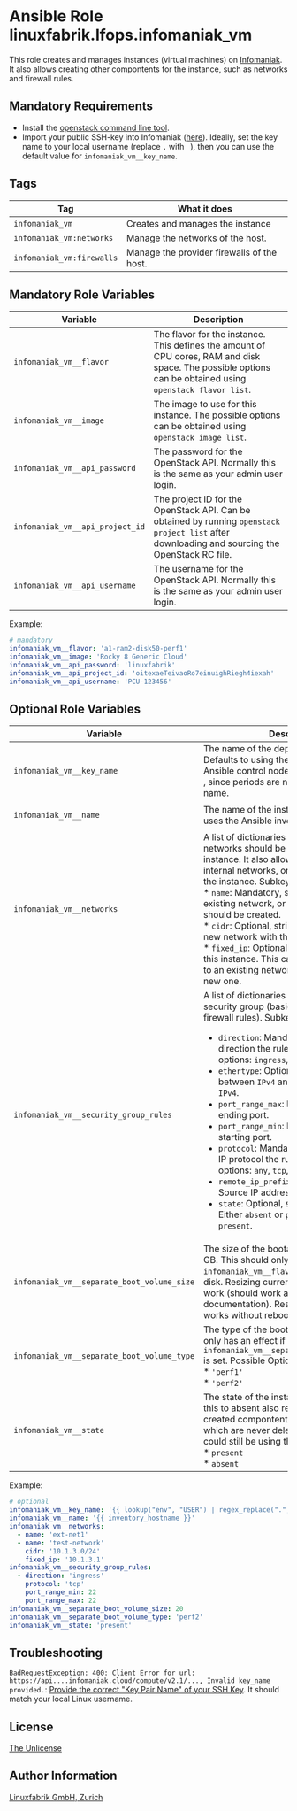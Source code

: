 # Ansible Role linuxfabrik.lfops.infomaniak_vm

This role creates and manages instances (virtual machines) on [Infomaniak](https://www.infomaniak.com/). It also allows creating other compontents for the instance, such as networks and firewall rules.


## Mandatory Requirements

* Install the [openstack command line tool](https://docs.openstack.org/newton/user-guide/common/cli-install-openstack-command-line-clients.html).
* Import your public SSH-key into Infomaniak ([here](https://api.pub1.infomaniak.cloud/horizon/project/key_pairs)). Ideally, set the key name to your local username (replace `.` with ` `), then you can use the default value for `infomaniak_vm__key_name`.


## Tags

| Tag                       | What it does                               |
| ---                       | ------------                               |
| `infomaniak_vm`           | Creates and manages the instance           |
| `infomaniak_vm:networks`  | Manage the networks of the host.           |
| `infomaniak_vm:firewalls` | Manage the provider firewalls of the host. |


## Mandatory Role Variables

| Variable                        | Description                                                                                                                                                |
| --------                        | -----------                                                                                                                                                |
| `infomaniak_vm__flavor`         | The flavor for the instance. This defines the amount of CPU cores, RAM and disk space. The possible options can be obtained using `openstack flavor list`. |
| `infomaniak_vm__image`          | The image to use for this instance. The possible options can be obtained using `openstack image list`.                                                     |
| `infomaniak_vm__api_password`   | The password for the OpenStack API. Normally this is the same as your admin user login.                                                                    |
| `infomaniak_vm__api_project_id` | The project ID for the OpenStack API. Can be obtained by running `openstack project list` after downloading and sourcing the OpenStack RC file.            |
| `infomaniak_vm__api_username`   | The username for the OpenStack API. Normally this is the same as your admin user login.                                                                    |

Example:
```yaml
# mandatory
infomaniak_vm__flavor: 'a1-ram2-disk50-perf1'
infomaniak_vm__image: 'Rocky 8 Generic Cloud'
infomaniak_vm__api_password: 'linuxfabrik'
infomaniak_vm__api_project_id: 'oitexaeTeivaoRo7einuighRiegh4iexah'
infomaniak_vm__api_username: 'PCU-123456'
```


## Optional Role Variables

| Variable | Description | Default Value |
| -------- | ----------- | ------------- |
| `infomaniak_vm__key_name` | The name of the deposited SSH-key. Defaults to using the local username of the Ansible control node, but replaces all `.` with ` `, since periods are not allowed in the key name. | `'{{ lookup("env", "USER") \| regex_replace(".", " ") }}'` |
| `infomaniak_vm__name` | The name of the instance. By default, it uses the Ansible inventory name. | `'{{ inventory_hostname }}'` |
| `infomaniak_vm__networks` | A list of dictionaries defining which networks should be attached to this instance. It also allows the creation of new internal networks, or setting a fixed IP for the instance. Subkeys:<br> * `name`: Mandatory, string. The name of an existing network, or the network which should be created.<br> * `cidr`: Optional, string. If this is given, a new network with this cidr is created.<br> * `fixed_ip`: Optional, string. The fixed IP of this instance. This can be used for attach to an existing network, or when creating a new one. | unset |
| `infomaniak_vm__security_group_rules` | A list of dictionaries containing rules for the security group (basically OpenStack firewall rules). Subkeys: <ul><li>`direction`: Mandatory, string. For which direction the rule should apply. Possible options: `ingress`, `egress`.<li>`ethertype`: Optional, string. Choose between `IPv4` and `IPv6`. Defaults to `IPv4`.<li>`port_range_max`: Mandatory, int. The ending port. <li>`port_range_min`: Mandatory, int. The starting port.<li>`protocol`: Mandatory, string. To which IP protocol the rule is applied. Possible options: `any`, `tcp`, `udp`, `icmp`.<li>`remote_ip_prefix`: Optional, string. Source IP address(es) in CIDR notation.<li>`state`: Optional, string. State of the rule. Either `absent` or `present`. Defaults to `present`.</ul> | unset |
| `infomaniak_vm__separate_boot_volume_size` | The size of the bootable root-volume in GB. This should only be used if the `infomaniak_vm__flavor` does not include a disk. Resizing currently does not seem to work (should work according to the documentation). Resizing via the WebGUI works without reboot / downtime. | unset |
| `infomaniak_vm__separate_boot_volume_type` | The type of the bootable root-volume. This only has an effect if `infomaniak_vm__separate_boot_volume_size` is set. Possible Options:<br> * `'perf1'`<br> * `'perf2'`| `'perf2'` |
| `infomaniak_vm__state` | The state of the instance. Note that setting this to absent also removes all other created compontents, except the networks, which are never deleted since other VMs could still be using them. Possible options:<br> * `present`<br> * `absent` | `'present'` |

Example:
```yaml
# optional
infomaniak_vm__key_name: '{{ lookup("env", "USER") | regex_replace(".", " ") }}'
infomaniak_vm__name: '{{ inventory_hostname }}'
infomaniak_vm__networks:
  - name: 'ext-net1'
  - name: 'test-network'
    cidr: '10.1.3.0/24'
    fixed_ip: '10.1.3.1'
infomaniak_vm__security_group_rules:
  - direction: 'ingress'
    protocol: 'tcp'
    port_range_min: 22
    port_range_max: 22
infomaniak_vm__separate_boot_volume_size: 20
infomaniak_vm__separate_boot_volume_type: 'perf2'
infomaniak_vm__state: 'present'
```

## Troubleshooting

`BadRequestException: 400: Client Error for url: https://api....infomaniak.cloud/compute/v2.1/..., Invalid key_name provided.`: [Provide the correct "Key Pair Name" of your SSH Key](https://api.pub1.infomaniak.cloud/horizon/project/key_pairs). It should match your local Linux username.


## License

[The Unlicense](https://unlicense.org/)


## Author Information

[Linuxfabrik GmbH, Zurich](https://www.linuxfabrik.ch)
